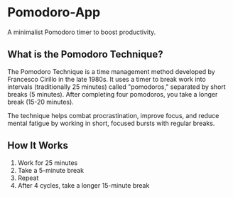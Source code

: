 # Pomodoro-App

A minimalist Pomodoro timer to boost productivity.

## What is the Pomodoro Technique?

The Pomodoro Technique is a time management method developed by Francesco Cirillo in the late 1980s. It uses a timer to break work into intervals (traditionally 25 minutes) called "pomodoros," separated by short breaks (5 minutes). After completing four pomodoros, you take a longer break (15-20 minutes).

The technique helps combat procrastination, improve focus, and reduce mental fatigue by working in short, focused bursts with regular breaks.

## How It Works

1. Work for 25 minutes
2. Take a 5-minute break
3. Repeat
4. After 4 cycles, take a longer 15-minute break
